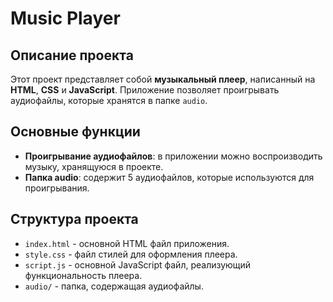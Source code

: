 # Music Player

## Описание проекта

Этот проект представляет собой **музыкальный плеер**, написанный на **HTML**, **CSS** и **JavaScript**. Приложение позволяет проигрывать аудиофайлы, которые хранятся в папке `audio`. 

## Основные функции

- **Проигрывание аудиофайлов**: в приложении можно воспроизводить музыку, хранящуюся в проекте.
- **Папка audio**: содержит 5 аудиофайлов, которые используются для проигрывания.

## Структура проекта

- `index.html` - основной HTML файл приложения.
- `style.css` - файл стилей для оформления плеера.
- `script.js` - основной JavaScript файл, реализующий функциональность плеера.
- `audio/` - папка, содержащая аудиофайлы.

